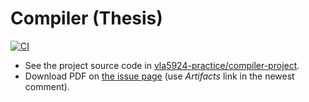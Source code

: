 # Compiler (Thesis)

[![CI](https://github.com/vla5924-practice/compiler-project-thesis/actions/workflows/ci.yml/badge.svg?branch=main&event=push)](https://github.com/vla5924-practice/compiler-project-thesis/actions/workflows/ci.yml)

* See the project source code in [vla5924-practice/compiler-project](https://github.com/vla5924-practice/compiler-project).
* Download PDF on [the issue page](https://github.com/vla5924-practice/compiler-project-thesis/issues/1) (use _Artifacts_ link in the newest comment).
